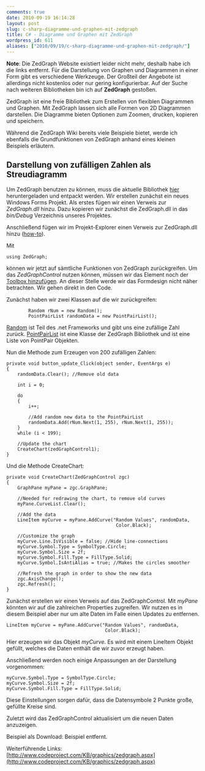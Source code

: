 ```yaml
---
comments: true
date: 2010-09-19 16:14:28
layout: post
slug: c-sharp-diagramme-und-graphen-mit-zedgraph
title: C# - Diagramme und Graphen mit ZedGraph
wordpress_id: 611
aliases: ["2010/09/19/c-sharp-diagramme-und-graphen-mit-zedgraph/"]
---
```


**Note**: Die ZedGraph Website existiert leider nicht mehr, deshalb habe ich die links entfernt.
Für die Darstellung von Graphen und Diagrammen in einer Form gibt es verschiedene Werkzeuge. Der Großteil der Angebote ist allerdings nicht kostenlos oder nur gering konfigurierbar. Auf der Suche nach weiteren Bibliotheken bin ich auf **ZedGraph** gestoßen.

ZedGraph ist eine freie Bibliothek zum Erstellen von flexiblen Diagrammen und Graphen. Mit ZedGraph lassen sich alle Formen von 2D Diagrammen darstellen. Die Diagramme bieten Optionen zum Zoomen, drucken, kopieren und speichern.

Während die ZedGraph Wiki bereits viele Beispiele bietet, werde ich ebenfalls die Grundfunktionen von ZedGraph anhand eines kleinen Beispiels erläutern.


## Darstellung von zufälligen Zahlen als Streudiagramm


Um ZedGraph benutzen zu können, muss die aktuelle Bibliothek [hier](http://sourceforge.net/projects/zedgraph/files/) heruntergeladen und entpackt werden.
Wir erstellen zunächst ein neues Windows Forms Projekt. Als erstes fügen wir einen Verweis zur _ZedGraph.dll_ hinzu. Dazu kopieren wir zunächst die ZedGraph.dll in das _bin/Debug_ Verzeichnis unseres Projektes.

<!--[![ZedGraph.dll im bin/Debug Verzeichnis](http://wpimages.phansch.de/2010/09/zedgraph_1.png)](http://wpimages.phansch.de/2010/09/zedgraph_1.png)-->

Anschließend fügen wir im Projekt-Explorer einen Verweis zur ZedGraph.dll hinzu ([how-to](http://msdn.microsoft.com/de-de/library/wkze6zky.aspx)).

Mit

    
    using ZedGraph;


können wir jetzt auf sämtliche Funktionen von ZedGraph zurückgreifen. Um das _ZedGraphControl_ nutzen können, müssen wir das Element noch der [Toolbox hinzufügen](http://msdn.microsoft.com/en-us/library/ms165355%28VS.80%29.aspx). An dieser Stelle werde wir das Formdesign nicht näher betrachten. Wir gehen direkt in den Code.

Zunächst haben wir zwei Klassen auf die wir zurückgreifen:

    
            Random rNum = new Random();
            PointPairList randomData = new PointPairList();


[Random](http://msdn.microsoft.com/en-us/library/system.random.aspx) ist Teil des .net Frameworks und gibt uns eine zufällige Zahl zurück.
[PointPairList](http://zedgraph.sourceforge.net/documentation/html/T_ZedGraph_PointPairList.htm) ist eine Klasse der ZedGraph Bibliothek und ist eine Liste von PointPair Objekten.

Nun die Methode zum Erzeugen von 200 zufälligen Zahlen:


    private void button_update_Click(object sender, EventArgs e)
    {
        randomData.Clear(); //Remove old data

        int i = 0;
    
        do
        {
            i++;
    
            //Add random new data to the PointPairList
            randomData.Add(rNum.Next(1, 255), rNum.Next(1, 255));
        }
        while (i < 199);
    
        //Update the chart
        CreateChart(zedGraphControl1);
    }


Und die Methode CreateChart:

    
    private void CreateChart(ZedGraphControl zgc)
    {
        GraphPane myPane = zgc.GraphPane;
    
        //Needed for redrawing the chart, to remove old curves
        myPane.CurveList.Clear();
    
        //Add the data
        LineItem myCurve = myPane.AddCurve("Random Values", randomData,
                                            Color.Black);
    
        //Customize the graph
        myCurve.Line.IsVisible = false; //Hide line-connections
        myCurve.Symbol.Type = SymbolType.Circle;
        myCurve.Symbol.Size = 2f;
        myCurve.Symbol.Fill.Type = FillType.Solid;
        myCurve.Symbol.IsAntiAlias = true; //Makes the circles smoother
    
        //Refresh the graph in order to show the new data
        zgc.AxisChange();
        zgc.Refresh();
    }


Zunächst erstellen wir einen Verweis auf das ZedGraphControl. Mit _myPane_ könnten wir auf die zahlreichen Properties zugreifen.
Wir nutzen es in diesem Beispiel aber nur um alte Daten im Falle einen Updates zu entfernen.

    
    LineItem myCurve = myPane.AddCurve("Random Values", randomData,
                                        Color.Black);



Hier erzeugen wir das Objekt _myCurve_. Es wird mit einem LineItem Objekt gefüllt, welches die Daten enthält die wir zuvor erzeugt haben.

Anschließend werden noch einige Anpassungen an der Darstellung vorgenommen:

    
    myCurve.Symbol.Type = SymbolType.Circle;
    myCurve.Symbol.Size = 2f;
    myCurve.Symbol.Fill.Type = FillType.Solid;



Diese Einstellungen sorgen dafür, dass die Datensymbole 2 Punkte große, gefüllte Kreise sind.

Zuletzt wird das ZedGraphControl aktualisiert um die neuen Daten anzuzeigen.

Beispiel als Download: <!--[ZedGraphExample](http://wpimages.phansch.de/2010/09/ZedGraphExample.zip). (Benötigt wird [Visual C# 2010 Express](http://www.microsoft.com/express/Downloads/#2010-Visual-CS))--> Beispiel entfernt.

Weiterführende Links:
[http://www.codeproject.com/KB/graphics/zedgraph.aspx](http://www.codeproject.com/KB/graphics/zedgraph.aspx)
